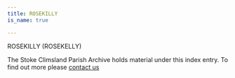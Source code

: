 ```yaml
---
title: ROSEKILLY
is_name: true

---
```


ROSEKILLY (ROSEKELLY)


The Stoke Climsland Parish Archive holds material under this index entry. To find out more please [contact us](/contact/)
